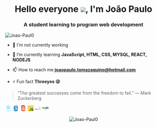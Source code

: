 <h1 align="center">Hello everyone <img src="https://raw.githubusercontent.com/kaueMarques/kaueMarques/master/hi.gif" width="30px">, I'm João Paulo</h1>
<h3 align="center">A student learning to program web development</h3>
<p align="left"> <img src="https://komarev.com/ghpvc/?username=Joao-Paul0" alt="Joao-Paul0" /> </p>

- 🔭 I'm not currently working

- 🌱 I’m currently learning **JavaScript, HTML, CSS, MYSQL, REACT, NODEJS**

- 📫 How to reach me **joaopaulo.tomazaquino@hotmail.com**

- ⚡ Fun fact **Threeyes 😜**

> "The greatest successes come from the freedom to fail."
> ― Mark Zuckerberg


<p align="left">
<img src="https://raw.githubusercontent.com/devicons/devicon/master/icons/react/react-original-wordmark.svg" alt="react" width="20" height="20"/>
<img src="https://raw.githubusercontent.com/devicons/devicon/master/icons/css3/css3-plain-wordmark.svg" alt="css3"  width="20" height="20"/>
<img src="https://raw.githubusercontent.com/devicons/devicon/master/icons/html5/html5-original-wordmark.svg" alt="html5"  width="20" height="20"/>
<img src="https://raw.githubusercontent.com/devicons/devicon/master/icons/javascript/javascript-original.svg" alt="javascript" width="20" height="20"/>
<img src="https://raw.githubusercontent.com/devicons/devicon/master/icons/mysql/mysql-original-wordmark.svg" alt="mysql" width="20" height="20"/>
<img src="https://raw.githubusercontent.com/devicons/devicon/master/icons/nodejs/nodejs-original-wordmark.svg" alt="nodejs" width="20" height="20"/></p><p align="center">
<img src="https://github-readme-stats.vercel.app/api?username=Joao-Paul0&show_icons=true" alt="Joao-Paul0"/> 
</p>




